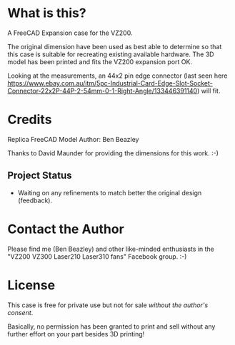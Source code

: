 # What is this?

A FreeCAD Expansion case for the VZ200.

The original dimension have been used as best able to determine so that this case is suitable for recreating existing available hardware. The 3D model has been printed and fits the VZ200 expansion port OK.

Looking at the measurements, an 44x2 pin edge connector (last seen here https://www.ebay.com.au/itm/5pc-Industrial-Card-Edge-Slot-Socket-Connector-22x2P-44P-2-54mm-0-1-Right-Angle/133446391140) will fit.

# Credits

Replica FreeCAD Model Author: Ben Beazley

Thanks to David Maunder for providing the dimensions for this work. :-)

## Project Status

- Waiting on any refinements to match better the original design (feedback).

# Contact the Author

Please find me (Ben Beazley) and other like-minded enthusiasts in the "VZ200 VZ300 Laser210 Laser310 fans" Facebook group. :-)

# License

This case is free for private use but not for sale *without the author's consent*. 

Basically, no permission has been granted to print and sell without any further effort on your part besides 3D printing!
